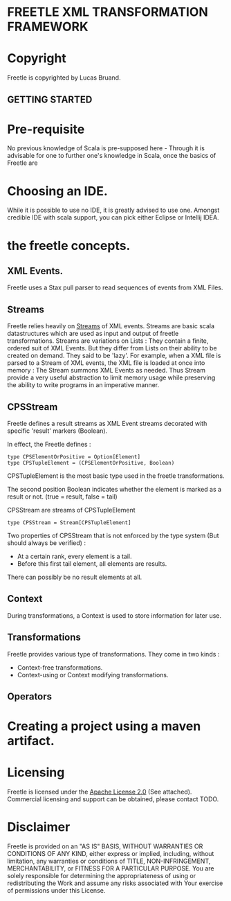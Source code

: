 FREETLE XML TRANSFORMATION FRAMEWORK
====================================

# Copyright
Freetle is copyrighted by Lucas Bruand.

GETTING STARTED
---------------

# Pre-requisite

No previous knowledge of Scala is pre-supposed here - Through it is advisable for one to further one's knowledge in Scala, once the basics of Freetle are 

# Choosing an IDE.

While it is possible to use no IDE, it is greatly advised to use one.
Amongst credible IDE with scala support, you can pick either Eclipse or Intellij IDEA.

# the freetle concepts.
## XML Events.

Freetle uses a Stax pull parser to read sequences of events from XML Files.

## Streams

Freetle relies heavily on [Streams](http://www.scala-lang.org/api/current/scala/collection/immutabe/Stream.html) of XML events.
Streams are basic scala datastructures which are used as input and output of freetle transformations.
Streams are variations on Lists : They contain a finite, ordered suit of XML Events.
But they differ from Lists on their ability to be created on demand. They said to be 'lazy'.
For example, when a XML file is parsed to a Stream of XML events, the XML file is loaded at once into memory :
The Stream summons XML Events as needed.
Thus Stream provide a very useful abstraction to limit memory usage while preserving the ability to write programs in an imperative manner.

## CPSStream

Freetle defines a result streams as XML Event streams decorated with specific 'result' markers (Boolean).

In effect, the Freetle defines :

	type CPSElementOrPositive = Option[Element]
	type CPSTupleElement = (CPSElementOrPositive, Boolean)

CPSTupleElement is the most basic type used in the freetle transformations.

 
The second position Boolean indicates whether the element is marked as a result or not. (true = result, false = tail)

CPSStream are streams of CPSTupleElement

	type CPSStream = Stream[CPSTupleElement]

Two properties of CPSStream that is not enforced by the type system (But should always be verified) :

 * At a certain rank, every element is a tail. 
 * Before this first tail element, all elements are results. 

There can possibly be no result elements at all.

## Context

During transformations, a Context is used to store information for later use.

## Transformations

Freetle provides various type of transformations.
They come in two kinds :
 * Context-free transformations.
 * Context-using or Context modifying transformations.



## Operators







# Creating a project using a maven artifact.

# Licensing
Freetle is licensed under the [Apache License 2.0](http://www.apache.org/licenses/LICENSE-2.0) (See attached).
Commercial licensing and support can be obtained, please contact TODO.

# Disclaimer
Freetle is provided on an "AS IS" BASIS,
WITHOUT WARRANTIES OR CONDITIONS OF ANY KIND, either express or
implied, including, without limitation, any warranties or conditions
of TITLE, NON-INFRINGEMENT, MERCHANTABILITY, or FITNESS FOR A
PARTICULAR PURPOSE. You are solely responsible for determining the
appropriateness of using or redistributing the Work and assume any
risks associated with Your exercise of permissions under this License.
